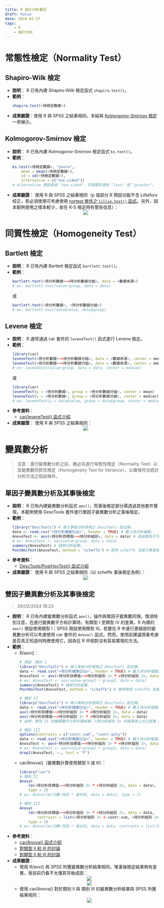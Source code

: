```yaml
---
title: R 統計分析筆記
draft: False
date: 2024-02-27
tags:
    - R
    - 統計分析
---
```

# 常態性檢定（Normality Test）
## Shapiro-Wilk 檢定
- **說明**：
	R 已有內建 Shapiro-Wilk 檢定函式 `shapiro.test()`。
- **範例**：
	```r
	shapiro.test(<待檢定數據>)
	```
- **成果驗證**：使用 R 與 SPSS 之結果相同，本結與 [Kolmogorov-Smirnov 檢定](#kolmogorov-smirnov-檢定)一併展示。

## Kolmogorov-Smirnov 檢定
- **說明**：
	R 已有內建 Kolmogorov-Smirnov 檢定函式 `ks.test()`。
- **範例**：
	```r
	ks.test(<待檢定數據>, "pnorm", 
		mean = mean(<待檢定數據>), 
		sd = sd(<待檢定數據>), 
		alternative = c("two.sided"))
	# alternative 預設使用 "two.sided"，可視需求選用 "less" 或 "greater"。
	```
- **成果驗證**：
	使用 R 與 SPSS 之結果相同（p 值部分 R 預設功能不含 Lilliefors 校正，若必須使用可考慮使用 [nortest 套件之 `lillie.test()` 函式](https://search.r-project.org/CRAN/refmans/nortest/html/lillie.test.html)。另外，因本範例使用之樣本較少，故在 K-S 檢定時有警告信息）：
	<center><img style = "max-height: 500px;" src = "20240227_R 統計分析筆記_SK、KS_1.avif"/></center>

# 同質性檢定（Homogeneity Test）
## Bartlett 檢定
- **說明**：
	R 已有內建 Bartlett 檢定函式 `bartlett.test()`。
- **範例**：
	```r
	bartlett.test(<待分析數據>~<待分析數據分組>, data = <數據來源>)
	# ex: bartlett.test(value~group, data = data)
	```
	或
	```r
	bartlett.test(<待分析數據>, <待分析數據分組>)
	# ex: bartlett.test(data$value, data$group)
	```

## Levene 檢定
- **說明**：
	R 通常通過 car 套件的 `leveneTest()` 函式進行 Levene 檢定。
- **範例**：
	```r
	library(car)
	leveneTest(<待分析數據>~<待分析數據分組>, data = <數據來源>, center = mean)
	leveneTest(<待分析數據>~<待分析數據分組>, data = <數據來源>, center = median)
	# ex: leveneTest(value~group, data = data, center = median)
	```
	或
	```r
	library(car)
	leveneTest(y = <待分析數據>, group = <待分析數據分組>, center = mean)
	leveneTest(y = <待分析數據>, group = <待分析數據分組>, center = median)
	# ex: leveneTest(y = data$value, group = data$group, center = median)
	```
- **參考資料**：
	- [car/leveneTest() 函式介紹](https://search.r-project.org/CRAN/refmans/car/html/leveneTest.html)
- **成果驗證**：
	使用 R 與 SPSS 之結果相同：  
	<center><img style = "max-height: 500px;" src = "20240227_R 統計分析筆記_Levene_1.avif"/></center>

# 變異數分析
> 注意：進行變異數分析之前，務必先進行常態性檢定（Normality Test）以及變異數同質性檢定（Homogeneity Test for Variance），以確保符合統計分析方法之假設條件。
## 單因子變異數分析及其事後檢定
- **說明**：
	R 已有內建變異數分析函式 `aov()`，而事後檢定部分需透過其他套件實現，本範例使用 DescTools 套件進行單因子變異數分析之事後檢定。
- **範例**：
	```r
	library("DescTools") # 導入事後分析使用之 DescTools 函式庫。
	data <- read.csv("<待分析檔案位址>", header = TRUE) # 載入待分析檔案。
	AnovaTest <- aov(<待分析目標值>~<待分析組別>, data = data) # 透過單因子方差分析了解檔案中<待分析目標值>是否與<待分析組別>有關聯。
	# ex: AnovaTest <- aov(value~group, data = data)
	summary(AnovaTest) # 檢視分析結果。
	PostHocTest(AnovaTest, method = "scheffe") # 使用 scheffe 法進行事後檢定（方法 "hsd"、"bonf"、"lsd"、"scheffe"、"newmankeuls" 擇一）。
	```
- **參考資料**：
	- [DescTools/PostHocTest() 函式介紹](https://search.r-project.org/CRAN/refmans/DescTools/html/PostHocTest.html)
- **成果驗證**：
	使用 R 與 SPSS 之結果相同（以 scheffe 事後檢定為例）：  
	<center><img style = "max-height: 500px;" src = "20240227_R 統計分析筆記_Anova_1.avif"/></center>

## 雙因子變異數分析及其事後檢定
> 29/02/2024 18:23
- **說明**：
	R 已有內建變異數分析函式 `aov()`，操作與單因子變異數同理。惟須特別注意，在進行變異數平方和計算時，有類型 I 至類型 IV 的差異，R 內建的 `aov()` 預設使用類型 I；SPSS 預設使用類型 III。若要在 R 中進行更細部的變異數分析可以考慮使用 car 套件的 `Anova()` 函式。然而，使用前建議慎重考慮是否真正知道何時應使用它，因為在 R 中相對沒有容易實現的方法。
- **範例**：
	- R/aov()：
		```r
		# 預設：類別 I
		library("DescTools") # 導入事後分析使用之 DescTools 函式庫。
		data <- read.csv("<待分析檔案位址>", header = TRUE) # 載入待分析檔案。
		AnovaTest <- aov(<待分析目標值>~<待分析組別 1> * <待分析組別 2>, data = data)
		# ex: AnovaTest <- aov(value~group1 * group2, data = data)
		summary(AnovaTest) # 檢視分析結果。
		PostHocTest(AnovaTest, method = "scheffe") # 舉例使用 scheffe 法進行事後檢定。

		# 類別 II
		library("DescTools") # 導入事後分析使用之 DescTools 函式庫。
		data <- read.csv("<待分析檔案位址>", header = TRUE) # 載入待分析檔案。
		aov(<待分析目標值>~<待分析組別 2> * <待分析組別 1>, data = data)
		aov(<待分析目標值>~<待分析組別 1> * <待分析組別 2>, data = data)
		# 此時，類別 II 的變異數平方和計算結果，<待分析組別 1> 的結果為上式之結果；<待分析組別 2> 的結果為下式之結果。

		# 類別 III
		options(contrasts = c("contr.sum", "contr.poly"))
		data <- read.csv("<待分析檔案位址>", header = TRUE) # 載入待分析檔案。
		AnovaTest <- aov(<待分析目標值>~<待分析組別 1> * <待分析組別 2>, data = data)
		# ex: AnovaTest <- aov(value~group1 * group2, data = data)
		drop1(AnovaTest, ~., test = "F")
		```
	- car/Anova()（變異數計算使用類型 II 或 III）：
		```r
		library("car")
		# 類別 II
		Anova(
			lm(<待分析目標值>~<待分析組別 1> * <待分析組別 2>, data = data), 
			type = 2)
		# ex: Anova(lm(分數~性別 * 身分別, data = data), type = 2)

		# 類別 III
		Anova(
			lm(<待分析目標值>~<待分析組別 1> * <待分析組別 2>, data = data, 
				contrasts = list(<待分析組別 1> = contr.sum, <待分析組別 2> = contr.sum)), 
			type = 3)
		# ex: Anova(lm(分數~性別 * 身分別, data = data, contrasts = list(性別 = contr.sum, 身分別 = contr.sum)), type = 3)
		```
- **參考資料**：
	- [car/Anova() 函式介紹](https://search.r-project.org/CRAN/refmans/car/html/Anova.html)
	- [對類型 II 和 III 的討論](https://myowelt.blogspot.com/2008/05/obtaining-same-anova-results-in-r-as-in.html)
	- [對類型 II 和 III 的討論](http://wight.seg.rmit.edu.au/fscholer/anova.php)
- **成果驗證**：
	- 使用 R/aov() 與 SPSS 所獲變異數分析結果相同，惟事後檢定結果稍有差異，我目前仍看不太懂其背後成因：
		<center><img style = "max-height: 500px;" src = "20240227_R 統計分析筆記_TwoWayAnova_1.avif"/></center>
		<center><img style = "max-height: 500px;" src = "20240227_R 統計分析筆記_TwoWayAnova_2.avif"/></center>
	- 使用 car/Anova() 對於類別 II 與 類別 III 的變異數分析結果與 SPSS 所獲結果相同：
		<center><img style = "max-height: 500px;" src = "20240227_R 統計分析筆記_TwoWayAnova_3.avif"/></center>